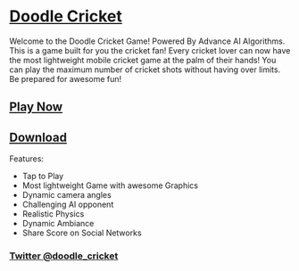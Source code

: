 # [Doodle Cricket](https://play.google.com/store/apps/details?id=in.asissuthar.cricket)

Welcome to the Doodle Cricket Game! Powered By Advance AI Algorithms. This is a game built for you the cricket fan! Every cricket lover can now have the most lightweight mobile cricket game at the palm of their hands! You can play the maximum number of cricket shots without having over limits. Be prepared for awesome fun!

## [Play Now](https://doodlecricket.github.io)

## [Download](https://play.google.com/store/apps/details?id=in.asissuthar.cricket)

Features:
- Tap to Play
- Most lightweight Game with awesome Graphics
- Dynamic camera angles
- Challenging AI opponent
- Realistic Physics
- Dynamic Ambiance
- Share Score on Social Networks

### [Twitter @doodle_cricket](https://twitter.com/doodle_cricket)
